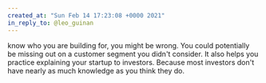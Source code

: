 ```yaml
---
created_at: "Sun Feb 14 17:23:08 +0000 2021"
in_reply_to: @leo_guinan
---
```


know who you are building for, you might be wrong. You could potentially be missing out on a customer segment you didn't consider. It also helps you practice explaining your startup to investors. Because most investors don't have nearly as much knowledge as you think they do.